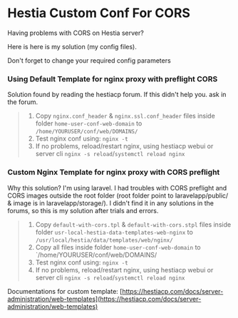 # Hestia Custom Conf For CORS

Having problems with CORS on Hestia server?

Here is here is my solution (my config files).

Don't forget to change your required config parameters

### Using Default Template for nginx proxy with preflight CORS

Solution found by reading the hestiacp forum.
If this didn't help you. ask in the forum.

> 1. Copy `nginx.conf_header` & `nginx.ssl.conf_header` files inside folder `home-user-conf-web-domain` to `/home/YOURUSER/conf/web/DOMAINS/`
> 2. Test nginx conf using: `nginx -t`
> 3. If no problems, reload/restart nginx, using hestiacp webui or server cli `nginx -s reload`/`systemctl reload nginx`

### Custom Nginx Template for nginx proxy with CORS preflight

Why this solution?
I'm using laravel. I had troubles with CORS preflight and CORS images outside the root folder (root folder point to laravelapp/public/ & image is in laravelapp/storage/).
I didn't find it in any solutions in the forums, so this is my solution after trials and errors.

> 1. Copy `default-with-cors.tpl` & `default-with-cors.stpl` files inside folder `usr-local-hestia-data-templates-web-nginx` to `/usr/local/hestia/data/templates/web/nginx/`
> 2. Copy all files inside folder `home-user-conf-web-domain` to `/home/YOURUSER/conf/web/DOMAINS/
> 3. Test nginx conf using: `nginx -t`
> 4. If no problems, reload/restart nginx, using hestiacp webui or server cli `nginx -s reload`/`systemctl reload nginx`

Documentations for custom template: [https://hestiacp.com/docs/server-administration/web-templates](https://hestiacp.com/docs/server-administration/web-templates)
